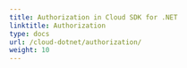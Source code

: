 ```yaml
---
title: Authorization in Cloud SDK for .NET
linktitle: Authorization
type: docs
url: /cloud-dotnet/authorization/
weight: 10
---
```



